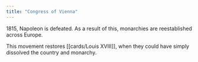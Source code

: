 ```yaml
---
title: "Congress of Vienna"
---
```

1815, Napoleon is defeated. As a result of this, monarchies are reestablished across Europe.

This movement restores [[cards/Louis XVIII]], when they could have simply dissolved the country and monarchy.
